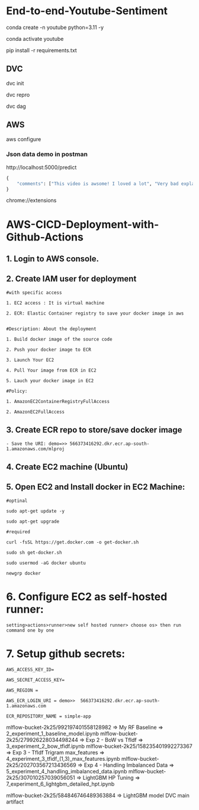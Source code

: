 # End-to-end-Youtube-Sentiment


conda create -n youtube python=3.11 -y

conda activate youtube

pip install -r requirements.txt


## DVC

dvc init

dvc repro

dvc dag



## AWS

aws configure



### Json data demo in postman

http://localhost:5000/predict

```python
{
    "comments": ["This video is awsome! I loved a lot", "Very bad explanation. poor video"]
}
```



chrome://extensions



# AWS-CICD-Deployment-with-Github-Actions

## 1. Login to AWS console.

## 2. Create IAM user for deployment

	#with specific access

	1. EC2 access : It is virtual machine

	2. ECR: Elastic Container registry to save your docker image in aws


	#Description: About the deployment

	1. Build docker image of the source code

	2. Push your docker image to ECR

	3. Launch Your EC2 

	4. Pull Your image from ECR in EC2

	5. Lauch your docker image in EC2

	#Policy:

	1. AmazonEC2ContainerRegistryFullAccess

	2. AmazonEC2FullAccess

	
## 3. Create ECR repo to store/save docker image
    - Save the URI: demo=>> 566373416292.dkr.ecr.ap-south-1.amazonaws.com/mlproj
## 4. Create EC2 machine (Ubuntu) 

## 5. Open EC2 and Install docker in EC2 Machine:
	
	
	#optinal

	sudo apt-get update -y

	sudo apt-get upgrade
	
	#required

	curl -fsSL https://get.docker.com -o get-docker.sh

	sudo sh get-docker.sh

	sudo usermod -aG docker ubuntu

	newgrp docker
	
# 6. Configure EC2 as self-hosted runner:
    setting>actions>runner>new self hosted runner> choose os> then run command one by one


# 7. Setup github secrets:

    AWS_ACCESS_KEY_ID=

    AWS_SECRET_ACCESS_KEY=

    AWS_REGION =

    AWS_ECR_LOGIN_URI = demo>>  566373416292.dkr.ecr.ap-south-1.amazonaws.com

    ECR_REPOSITORY_NAME = simple-app



mlflow-bucket-2k25/992197401558128982 => My RF Baseline => 2_experiment_1_baseline_model.ipynb
mlflow-bucket-2k25/279926228034498244 => Exp 2 - BoW vs TfIdf => 3_experiment_2_bow_tfidf.ipynb
mlflow-bucket-2k25/158235401992273367 => Exp 3 - TfIdf Trigram max_features => 4_experiment_3_tfidf_(1,3)_max_features.ipynb
mlflow-bucket-2k25/202703567213436569 => Exp 4 - Handling Imbalanced Data => 5_experiment_4_handling_imbalanced_data.ipynb
mlflow-bucket-2k25/307010257039056051 => LightGBM HP Tuning => 7_experiment_6_lightgbm_detailed_hpt.ipynb
<!-- mlflow-bucket-2k25/667096136224404258 => Exp 5 - ML Algos with HP Tuning => 6_experiment_5_xgboost_with_hpt.ipynb but s3 object 6_experiment_5_xgboost_with_hpt.ipynb but s3 object cant be stored because memory of t2.micro - 30 GB was full -->

mlflow-bucket-2k25/584846746489363884 => LightGBM model DVC main artifact





<!-- # Create a folder
$ mkdir actions-runner && cd actions-runnerCopied!# Download the latest runner package
$ curl -o actions-runner-linux-x64-2.327.1.tar.gz -L https://github.com/actions/runner/releases/download/v2.327.1/actions-runner-linux-x64-2.327.1.tar.gz# Optional: Validate the hash
$ echo "d68ac1f500b747d1271d9e52661c408d56cffd226974f68b7dc813e30b9e0575  actions-runner-linux-x64-2.327.1.tar.gz" | shasum -a 256 -c# Extract the installer
$ tar xzf ./actions-runner-linux-x64-2.327.1.tar.gz
Configure
# Create the runner and start the configuration experience
$ ./config.sh --url https://github.com/aniket-2003-das/Yt-Comment-Sentiment-Analysing-Chrome-Extension --token BD2FUO44BOM4HW5CG3NRHMDIRJFH2# Last step, run it!
$ ./run.sh -->